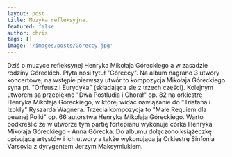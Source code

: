 ```yaml
---
layout: post
title: Muzyka refleksyjna.
featured: false
author: chris
tags: []
image: '/images/posts/Goreccy.jpg'
---
```


<p class='c-content__cc-content'>
Dziś o muzyce refleksynej Henryka Mikołaja Góreckiego a w zasadzie rodziny Góreckich. Płyta nosi tytuł "Góreccy". 
Na album nagrano 3 utwory koncertowe, na wstępie pierwszy utwór to kompozycja Mikołaja Góreckiego syna pt. "Orfeusz i Eurydyka" (składająca się z trzech części).
Kolejnym utworem są przepiękne "Dwa Postludia i Chorał" op. 82 na orkiestrę Henryka Mikołaja Góreckiego, w której widać nawiązanie do "Tristana i Izoldy" Ryszarda Wagnera.
Trzecia kompozycja to "Małe Requiem dla pewnej Polki" op. 66 autorstwa Henryka Mikołaja Góreckiego. Warto podkreślić że w utworze tym partię fortepianu wykonuje córka Henryka Mikołaja Góreckiego - Anna Górecka.
Do albumu dołączono książeczkę opisującą artystów i ich utwory a także wykonującą ją Orkiestrę Sinfonia Varsovia z dyrygentem Jerzym Maksymiukiem.
</p>